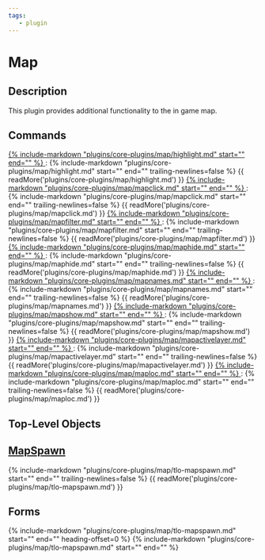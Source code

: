 ```yaml
---
tags:
   - plugin
---
```

# Map

## Description
<!--desc-start-->
This plugin provides additional functionality to the in game map.
<!--desc-end-->
## Commands

<a href="highlight/">
{% 
  include-markdown "plugins/core-plugins/map/highlight.md" 
  start="<!--cmd-syntax-start-->" 
  end="<!--cmd-syntax-end-->" 
%}
</a>
:    {% include-markdown "plugins/core-plugins/map/highlight.md"
        start="<!--cmd-desc-start-->" 
        end="<!--cmd-desc-end-->" 
        trailing-newlines=false 
     %} {{ readMore('plugins/core-plugins/map/highlight.md') }}

<a href="mapclick/">
{% 
  include-markdown "plugins/core-plugins/map/mapclick.md" 
  start="<!--cmd-syntax-start-->" 
  end="<!--cmd-syntax-end-->" 
%}
</a>
:    {% include-markdown "plugins/core-plugins/map/mapclick.md"
        start="<!--cmd-desc-start-->" 
        end="<!--cmd-desc-end-->" 
        trailing-newlines=false 
     %} {{ readMore('plugins/core-plugins/map/mapclick.md') }}

<a href="mapfilter/">
{% 
  include-markdown "plugins/core-plugins/map/mapfilter.md"  
  start="<!--cmd-syntax-start-->" 
  end="<!--cmd-syntax-end-->" 
%}
</a>  
:    {% include-markdown "plugins/core-plugins/map/mapfilter.md"
        start="<!--cmd-desc-start-->" 
        end="<!--cmd-desc-end-->" 
        trailing-newlines=false 
     %} {{ readMore('plugins/core-plugins/map/mapfilter.md') }}

<a href="maphide/">
{% 
  include-markdown "plugins/core-plugins/map/maphide.md"  
  start="<!--cmd-syntax-start-->" 
  end="<!--cmd-syntax-end-->" 
%}
</a>
:    {% include-markdown "plugins/core-plugins/map/maphide.md"
        start="<!--cmd-desc-start-->" 
        end="<!--cmd-desc-end-->" 
        trailing-newlines=false 
     %} {{ readMore('plugins/core-plugins/map/maphide.md') }}

<a href="mapnames/">
{% 
  include-markdown "plugins/core-plugins/map/mapnames.md"  
  start="<!--cmd-syntax-start-->" 
  end="<!--cmd-syntax-end-->" 
%}
</a>
:    {% include-markdown "plugins/core-plugins/map/mapnames.md"
        start="<!--cmd-desc-start-->" 
        end="<!--cmd-desc-end-->" 
        trailing-newlines=false 
     %} {{ readMore('plugins/core-plugins/map/mapnames.md') }}

<a href="mapshow/">
{% 
  include-markdown "plugins/core-plugins/map/mapshow.md"  
  start="<!--cmd-syntax-start-->" 
  end="<!--cmd-syntax-end-->" 
%}
</a>
:    {% include-markdown "plugins/core-plugins/map/mapshow.md"
        start="<!--cmd-desc-start-->" 
        end="<!--cmd-desc-end-->" 
        trailing-newlines=false 
     %} {{ readMore('plugins/core-plugins/map/mapshow.md') }}

<a href="mapactivelayer/">
{% 
  include-markdown "plugins/core-plugins/map/mapactivelayer.md"  
  start="<!--cmd-syntax-start-->" 
  end="<!--cmd-syntax-end-->" 
%}
</a>
:    {% include-markdown "plugins/core-plugins/map/mapactivelayer.md"
        start="<!--cmd-desc-start-->" 
        end="<!--cmd-desc-end-->" 
        trailing-newlines=false 
     %} {{ readMore('plugins/core-plugins/map/mapactivelayer.md') }}

<a href="maploc/">
{% 
  include-markdown "plugins/core-plugins/map/maploc.md"  
  start="<!--cmd-syntax-start-->" 
  end="<!--cmd-syntax-end-->" 
%}
</a>
:    {% include-markdown "plugins/core-plugins/map/maploc.md"
        start="<!--cmd-desc-start-->" 
        end="<!--cmd-desc-end-->" 
        trailing-newlines=false 
     %} {{ readMore('plugins/core-plugins/map/maploc.md') }}

## Top-Level Objects
## [MapSpawn](tlo-mapspawn.md)
{%
  include-markdown "plugins/core-plugins/map/tlo-mapspawn.md"
  start="<!--tlo-desc-start-->"
  end="<!--tlo-desc-end-->"
  trailing-newlines=false
%} {{ readMore('plugins/core-plugins/map/tlo-mapspawn.md') }}

<h2>Forms</h2>
{%
  include-markdown "plugins/core-plugins/map/tlo-mapspawn.md"
  start="<!--tlo-forms-start-->"
  end="<!--tlo-forms-end-->"
  heading-offset=0
%}
{% 
  include-markdown "plugins/core-plugins/map/tlo-mapspawn.md" 
  start="<!--tlo-linkrefs-start-->"
  end="<!--tlo-linkrefs-end-->"
%}
